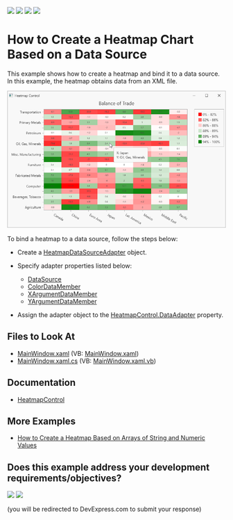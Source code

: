 <!-- default badges list -->
![](https://img.shields.io/endpoint?url=https://codecentral.devexpress.com/api/v1/VersionRange/417465220/21.2.2%2B)
[![](https://img.shields.io/badge/Open_in_DevExpress_Support_Center-FF7200?style=flat-square&logo=DevExpress&logoColor=white)](https://supportcenter.devexpress.com/ticket/details/T1036997)
[![](https://img.shields.io/badge/📖_How_to_use_DevExpress_Examples-e9f6fc?style=flat-square)](https://docs.devexpress.com/GeneralInformation/403183)
[![](https://img.shields.io/badge/💬_Leave_Feedback-feecdd?style=flat-square)](#does-this-example-address-your-development-requirementsobjectives)
<!-- default badges end -->

# How to Create a Heatmap Chart Based on a Data Source

This example shows how to create a heatmap and bind it to a data source. In this example, the heatmap obtains data from an XML file.

![Resulting heatmap](Images/heatmap.png)

To bind a heatmap to a data source, follow the steps below:

- Create a [HeatmapDataSourceAdapter](https://docs.devexpress.com/WPF/DevExpress.Xpf.Charts.Heatmap.HeatmapDataSourceAdapter?v=21.2&p=netframework) object. 

- Specify adapter properties listed below:

    - [DataSource](https://docs.devexpress.com/WPF/DevExpress.Xpf.Charts.Heatmap.HeatmapDataSourceAdapter.DataSource)
    - [ColorDataMember](https://docs.devexpress.com/WPF/DevExpress.Xpf.Charts.Heatmap.HeatmapDataSourceAdapter.ColorDataMember)
    - [XArgumentDataMember](https://docs.devexpress.com/WPF/DevExpress.Xpf.Charts.Heatmap.HeatmapDataSourceAdapter.XArgumentDataMember)
    - [YArgumentDataMember](https://docs.devexpress.com/WPF/DevExpress.Xpf.Charts.Heatmap.HeatmapDataSourceAdapter.YArgumentDataMember)

- Assign the adapter object to the [HeatmapControl.DataAdapter](https://docs.devexpress.com/WPF/DevExpress.Xpf.Charts.Heatmap.HeatmapControl.DataAdapter) property.

<!-- default file list -->
## Files to Look At

- [MainWindow.xaml](./CS/MainWindow.xaml) (VB: [MainWindow.xaml](./VB/MainWindow.xaml))
- [MainWindow.xaml.cs](./CS/MainWindow.xaml.cs) (VB: [MainWindow.xaml.vb](./VB/MainWindow.xaml.vb))

<!-- default file list end -->

## Documentation

- [HeatmapControl](https://docs.devexpress.com/WPF/DevExpress.Xpf.Charts.Heatmap.HeatmapControl)

## More Examples

- [How to Create a Heatmap Based on Arrays of String and Numeric Values](https://github.com/DevExpress-Examples/wpf-heatmap-matrix-data)
<!-- feedback -->
## Does this example address your development requirements/objectives?

[<img src="https://www.devexpress.com/support/examples/i/yes-button.svg"/>](https://www.devexpress.com/support/examples/survey.xml?utm_source=github&utm_campaign=wpf-heatmap-bind-to-data-source&~~~was_helpful=yes) [<img src="https://www.devexpress.com/support/examples/i/no-button.svg"/>](https://www.devexpress.com/support/examples/survey.xml?utm_source=github&utm_campaign=wpf-heatmap-bind-to-data-source&~~~was_helpful=no)

(you will be redirected to DevExpress.com to submit your response)
<!-- feedback end -->
